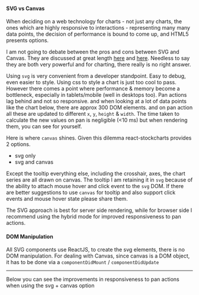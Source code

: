 #### SVG vs Canvas

When deciding on a web technology for charts - not just any charts, the ones which are highly responsive to
interactions - representing many many data points, the decision of performance is bound to come up, and HTML5
presents options.

I am not going to debate between the pros and cons between SVG and Canvas. They are discussed at great length
[here](http://stackoverflow.com/questions/12310024/fast-and-responsive-interactive-charts-graphs-svg-canvas-other)
and [here](http://stackoverflow.com/questions/5882716/html5-canvas-vs-svg-vs-div). Needless to say they are both
very powerful and for charting, there really is no right answer.

Using `svg` is very convenient from a developer standpoint. Easy to debug, even easier to style. Using css to style
a chart is just too cool to pass. However there comes a point where performance & memory become a bottleneck,
especially in tablets/mobile (well in desktops too). Pan actions lag behind and not so responsive. and when looking
at a lot of data points like the chart below, there are approx 300 DOM elements. and on pan action all these are
updated to different `x`, `y`, `height` & `width`. The time taken to calculate the new values on pan is negligible
(<10 ms) but when rendering them, you can see for yourself.

Here is where `canvas` shines. Given this dilemma react-stockcharts provides 2 options.

- svg only
- svg and canvas

Except the tooltip everything else, including the crosshair, axes, the chart series are all drawn on canvas. The
tooltip I am retaining it in `svg` because of the ability to attach mouse hover and click event to the `svg` DOM.
If there are better suggestions to use `canvas` for tooltip and also support click events and mouse hover state
please share them.

The SVG approach is best for server side rendering, while for browser side I recommend using the hybrid mode for
improved responsiveness to pan actions.

#### DOM Manipulation

All SVG components use ReactJS, to create the svg elements, there is no DOM manipulation. For dealing with Canvas,
since canvas is a DOM object, it has to be done via a `componentDidMount` / `componentDidUpdate`

---

Below you can see the improvements in responsiveness to pan actions when using the svg + canvas option
